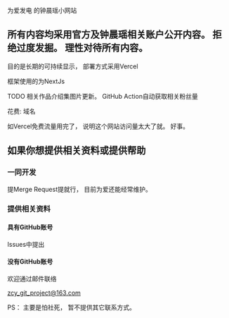 为爱发电 的钟晨瑶小网站

## 所有内容均采用官方及钟晨瑶相关账户公开内容。 拒绝过度发掘。 理性对待所有内容。

目的是长期的可持续显示， 部署方式采用Vercel

框架使用的为NextJs

TODO
相关作品介绍集图片更新。
GitHub Action自动获取相关粉丝量

花费: 域名

如Vercel免费流量用完了， 说明这个网站访问量太大了就。 好事。 

## 如果你想提供相关资料或提供帮助

### 一同开发

提Merge Request提就行， 目前为爱还能经常维护。

### 提供相关资料

#### 具有GitHub账号

Issues中提出

#### 没有GitHub账号

欢迎通过邮件联络

zcy_git_project@163.com  

PS： 主要是怕社死， 暂不提供其它联系方式。
